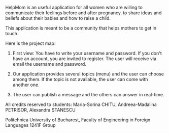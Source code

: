 HelpMom is an useful application for all women who are willing to communicate 
their feelings before and after pregnancy, to share ideas and beliefs about 
their babies and how to raise a child.

This application is meant to be a community that helps mothers to get in touch.


Here is the project map:

 1. First view: You have to write your username and password.
                If you don't have an account, you are invited to register.
                The user will receive via email the username and password.

 2. Our application provides several topics (menu) and the user can choose 
    among them.
    If the topic is not available, the user can come with another one.

 3. The user can publish a message and the others can answer in real-time.


All credits reserved to students: 
Maria-Sorina CHITU, Andreea-Madalina PETRISOR, Alexandra STANESCU

Politehnica University of Bucharest, Faculty of Engineering in Foreign Languages
1241F Group
